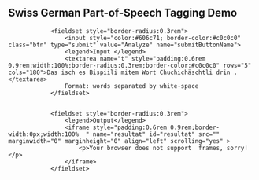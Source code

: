 
   <h2>Swiss German  Part-of-Speech Tagging Demo</h2>
<form action="https://pub.cl.uzh.ch/demo/noah/wapiti.cgi" method="POST" accept-charset="UTF-8" name="FormName" target="resultat">
 

                <fieldset style="border-radius:0.3rem">
                    <input style="color:#606c71; border-color:#c0c0c0" class="btn" type="submit" value="Analyze" name="submitButtonName">
                    <legend>Input </legend>
                    <textarea name="t" style="padding:0.6rem 0.9rem;width:100%;border-radius:0.3rem;border-color:#c0c0c0" rows="5" cols="180">Das isch es Bispiili mitem Wort Chuchichäschtli drin .</textarea>
                    Format: words separated by white-space
                </fieldset>

       
                <fieldset style="border-radius:0.3rem">
                    <legend>Output</legend>
                    <iframe style="padding:0.6rem 0.9rem;border-width:0px;width:100%  " name="resultat" id="resultat" src="" marginwidth="0" marginheight="0" align="left" scrolling="yes" >
                        <p>Your browser does not support  frames, sorry!</p>
                    </iframe>
                </fieldset>
</form>
